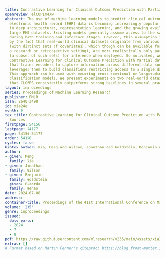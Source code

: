 ```yaml
---
title: Contrastive Learning for Clinical Outcome Prediction with Partial Data Sources
openreview: elCOPIm4Xw
abstract: The use of machine learning models to predict clinical outcomes from (longitudinal)
  electronic health record (EHR) data is becoming increasingly popular due to advances
  in deep architectures, representation learning, and the growing availability of
  large EHR datasets. Existing models generally assume access to the same data sources
  during both training and inference stages. However, this assumption is often challenged
  by the fact that real-world clinical datasets originate from various data sources
  (with distinct sets of covariates), which though can be available for training (in
  a research or retrospective setting), are more realistically only partially available
  (a subset of such sets) for inference when deployed. So motivated, we introduce
  Contrastive Learning for clinical Outcome Prediction with Partial data Sources (CLOPPS),
  that trains encoders to capture information across different data sources and then
  leverages them to build classifiers restricting access to a single data source.
  This approach can be used with existing cross-sectional or longitudinal outcome
  classification models. We present experiments on two real-world datasets demonstrating
  that CLOPPS consistently outperforms strong baselines in several practical scenarios.
layout: inproceedings
series: Proceedings of Machine Learning Research
publisher: PMLR
issn: 2640-3498
id: xia24e
month: 0
tex_title: Contrastive Learning for Clinical Outcome Prediction with Partial Data
  Sources
firstpage: 54156
lastpage: 54177
page: 54156-54177
order: 54156
cycles: false
bibtex_author: Xia, Meng and Wilson, Jonathan and Goldstein, Benjamin and Henao, Ricardo
author:
- given: Meng
  family: Xia
- given: Jonathan
  family: Wilson
- given: Benjamin
  family: Goldstein
- given: Ricardo
  family: Henao
date: 2024-07-08
address:
container-title: Proceedings of the 41st International Conference on Machine Learning
volume: '235'
genre: inproceedings
issued:
  date-parts:
  - 2024
  - 7
  - 8
pdf: https://raw.githubusercontent.com/mlresearch/v235/main/assets/xia24e/xia24e.pdf
extras: []
# Format based on Martin Fenner's citeproc: https://blog.front-matter.io/posts/citeproc-yaml-for-bibliographies/
---
```

